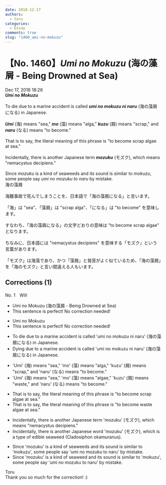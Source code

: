 ```yaml
---
date: 2018-12-17
authors:
  - toru
categories:
  - Essay
comments: true
slug: "1460_umi-no-mokuzu"
---
```


# 【No. 1460】<strong><em>Umi no Mokuzu</strong></em> (海の藻屑 - Being Drowned at Sea)
<div class="date">Dec 17, 2018 18:26</div>
<div id="post"><div id="body_show_ori">
<strong><em>Umi no Mokuzu</strong></em><br/><br/>To die due to a marine accident is called <strong><em>umi no mokuzu ni naru</em></strong> (海の藻屑になる) in Japanese.<br/><br/><strong><em>Umi</em></strong> (海) means "sea," <strong><em>mo</em></strong> (藻) means "alga," <strong><em>kuzu</em></strong> (屑) means "scrap," and <strong><em>naru</em></strong> (なる) means "to become."<br/><br/>That is to say, the literal meaning of this phrase is "to become scrap algae at sea."<br/><br/>Incidentally, there is another Japanese term <strong><em>mozuku</em></strong> (モズク), which means "nemacystus decipiens."<br/><br/>Since <em>mozuku</em> is a kind of seaweeds and its sound is similar to <em>mokuzu</em>, some people say <em>umi no mozuku to naru</em> by mistake.
</div></div>

<!-- more -->

<div id="post_ja"><div id="body_show_mo">
海の藻屑<br/><br/>海難事故で死んでしまうことを、日本語で「海の藻屑になる」と言います。<br/><br/>「海」は "sea"、「藻屑」は "scrap alga"、「になる」は "to become" を意味します。<br/><br/>すなわち、「海の藻屑になる」の文字どおりの意味は "to become scrap algae" となります。<br/><br/>ちなみに、日本語には "nemacystus decipiens" を意味する「モズク」という言葉があります。<br/><br/>「モズク」は海藻であり、かつ「藻屑」と発音がよく似ているため、「海の藻屑」を「海のモズク」と言い間違える人もいます。
</div></div>

## Corrections (1)
<div id="block"><div class="first_name"> No. 1　<span class="just_name">Will</span></div><div id="block2">
<ul class="correction_field">
<li class="incorrect">Umi no Mokuzu (海の藻屑 - Being Drowned at Sea)</li>
<li class="corrected perfect">This sentence is perfect! No correction needed!</li>
</ul>
<ul class="correction_field">
<li class="incorrect">Umi no Mokuzu</li>
<li class="corrected perfect">This sentence is perfect! No correction needed!</li>
</ul>
<ul class="correction_field">
<li class="incorrect">To die due to a marine accident is called 'umi no mokuzu ni naru' (海の藻屑になる) in Japanese.</li>
<li class="corrected correct">
Dying due to a marine accident is called 'umi no mokuzu ni naru' (海の藻屑になる) in Japanese.
</li>
</ul>
<ul class="correction_field">
<li class="incorrect">'Umi' (海) means "sea," 'mo' (藻) means "alga," 'kuzu' (屑) means "scrap," and 'naru' (なる) means "to become."</li>
<li class="corrected correct">
'Umi' (海) means "sea," 'mo' (藻) means "algae," 'kuzu' (屑) means "waste," and 'naru' (なる) means "to become."
</li>
</ul>
<ul class="correction_field">
<li class="incorrect">That is to say, the literal meaning of this phrase is "to become scrap algae at sea."</li>
<li class="corrected correct">
That is to say, the literal meaning of this phrase is "to become waste algae at sea."
</li>
</ul>
<ul class="correction_field">
<li class="incorrect">Incidentally, there is another Japanese term 'mozuku' (モズク), which means "nemacystus decipiens."</li>
<li class="corrected correct">
Incidentally, there is another Japanese word 'mozuku' (モズク), which is a type of edible seaweed (Cladosiphon okamuranus).
</li>
</ul>
<ul class="correction_field">
<li class="incorrect">Since 'mozuku' is a kind of seaweeds and its sound is similar to 'mokuzu', some people say 'umi no mozuku to naru' by mistake.</li>
<li class="corrected correct">
Since 'mozuku' is a kind of seaweed and its sound is similar to 'mokuzu', some people say 'umi no mozuku to naru' by mistake.
</li>
</ul>
</div><div class="name"><span class="just_name">Toru</span><br>
Thank you so much for the correction! :)
</div>
</div>
